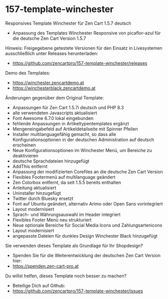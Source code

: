 # 157-template-winchester
Responsives Template Winchester für Zen Cart 1.5.7 deutsch
* Anpassung des Templates Winchester Responsive von picaflor-azul für die deutsche Zen Cart Version 1.5.7

Hinweis: 
Freigegebene getestete Versionen für den Einsatz in Livesystemen ausschließlich unter Releases herunterladen:
* https://github.com/zencartpro/157-template-winchester/releases

Demo des Templates:
* https://winchester.zencartdemo.at
* https://winchesterblack.zencartdemo.at

Änderungen gegenüber dem Original Template:
* Anpassungen für Zen Cart 1.5.7i deutsch und PHP 8.3
* alle verwendeten Javascripts aktualisiert
* Font Awesome 6.7.0 lokal eingebunden
* fehlende Anpassungen in Artikeltypentemplates ergänzt
* Mengeneingabefeld auf Artikeldetailseite mit Spinner Pfeilen
* Installer multilanguagefähig gemacht, so dass alle Konfigurationsoptionen in der deutschen Administration auf deutsch erscheinen
* Neue Konfigurationsoptionen im Winchester Menü, um Bereiche zu deaktivieren
* deutsche Sprachdateien hinzugefügt
* AddThis entfernt
* Anpassung der modifizierten Corefiles an die deutsche Zen Cart Version
* Flexibles Footermenü auf multilanguage geändert
* Zen Colorbox entfernt, da seit 1.5.5 bereits enthalten
* Anleitung aktualisiert
* Uninstaller hinzugefügt
* Twitter durch Bluesky ersetzt
* Font auf Ubuntu geändert, alternativ Arimo oder Open Sans vorintegriert
* Layout modernisiert
* Sprach- und Währungsauswahl im Header integriert
* Flexibles Footer Menü neu strukturiert
* Neue optionale Bereiche für Social Media Icons und Zahlungsartenicons
* Layout modernisiert
* angepasste Dateien für dunkles Design Winchester Black hinzugefügt

Sie verwenden dieses Template als Grundlage für Ihr Shopdesign?
* Spenden Sie für die Weiterentwicklung der deutschen Zen Cart Version hier:
* https://spenden.zen-cart-pro.at

Du willst helfen, dieses Template noch besser zu machen?
* Beteilige Dich auf Github:
* https://github.com/zencartpro/157-template-winchester/issues
